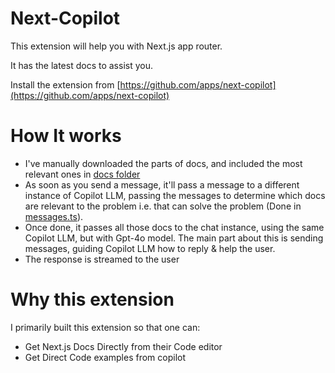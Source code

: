 # Next-Copilot

This extension will help you with Next.js app router. 

It has the latest docs to assist you.
 
Install the extension from [https://github.com/apps/next-copilot](https://github.com/apps/next-copilot)

# How It works

- I've manually downloaded the parts of docs, and included the most relevant ones in [docs folder](./docs)
- As soon as you send a message, it'll pass a message to a different instance of Copilot LLM, passing the messages to determine which docs are relevant to the problem i.e. that can solve the problem (Done in [messages.ts](./api/messages.ts)). 
- Once done, it passes all those docs to the chat instance, using the same Copilot LLM, but with Gpt-4o model. The main part about this is sending messages, guiding Copilot LLM how to reply & help the user.
- The response is streamed to the user


# Why this extension

I primarily built this extension so that one can:
- Get Next.js Docs Directly from their Code editor
- Get Direct Code examples from copilot

